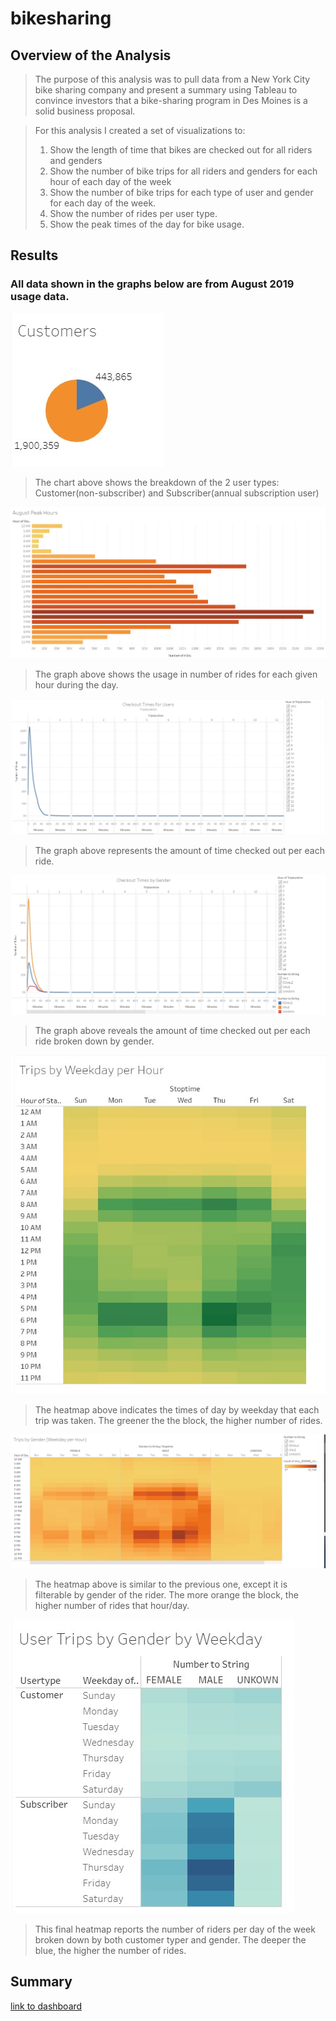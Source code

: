 # bikesharing

## Overview of the Analysis
>The purpose of this analysis was to pull data from a New York City bike sharing company and present a summary using Tableau to convince investors that a bike-sharing program in Des Moines is a solid business proposal.

>For this analysis I created a set of visualizations to:
>1. Show the length of time that bikes are checked out for all riders and genders
>2. Show the number of bike trips for all riders and genders for each hour of each day of the week
>3. Show the number of bike trips for each type of user and gender for each day of the week.
>4. Show the number of rides per user type.
>5. Show the peak times of the day for bike usage.

## Results
### All data shown in the graphs below are from August 2019 usage data.

![](Resources/Customers.png)
>The chart above shows the breakdown of the 2 user types: Customer(non-subscriber) and Subscriber(annual subscription user)

![](Resources/August_peak_hours.png)
>The graph above shows the usage in number of rides for each given hour during the day.

![](Resources/Checkout_times.png)
>The graph above represents the amount of time checked out per each ride.

![](Resources/Checkout_times_gender.png)
>The graph above reveals the amount of time checked out per each ride broken down by gender.

![](Resources/Trips_weekday_hour.png)
>The heatmap above indicates the times of day by weekday that each trip was taken. The greener the the block, the higher number of rides.

![](Resources/Trips_weekday_hour_gender.png)
>The heatmap above is similar to the previous one, except it is filterable by gender of the rider. The more orange the block, the higher number of rides that hour/day.

![](Resources/Trips_weekday_hour_gender_user.png)
>This final heatmap reports the number of riders per day of the week broken down by both customer typer and gender. The deeper the blue, the higher the number of rides.

## Summary
[link to dashboard](https://public.tableau.com/profile/jeff3975#!/vizhome/JSischo_CitiBike_Challenge/CheckoutTimesforUsers "link to dashboard")
